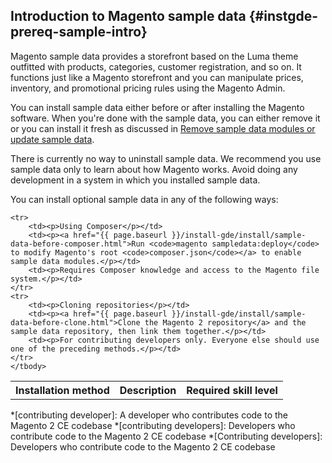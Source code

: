 <div markdown="1">

## Introduction to Magento sample data {#instgde-prereq-sample-intro}

Magento sample data provides a storefront based on the Luma theme outfitted with products, categories, customer registration, and so on. It functions just like a Magento storefront and you can manipulate prices, inventory, and promotional pricing rules using the Magento Admin.

You can install sample data either before or after installing the Magento software. When you're done with the sample data, you can either remove it or you can install it fresh as discussed in <a href="{{ page.baseurl }}/install-gde/install/sample-data-other-cmds.html">Remove sample data modules or update sample data</a>.

<div class="bs-callout bs-callout-warning">
    <p>There is currently no way to uninstall sample data. We recommend you use sample data only to learn about how Magento works. Avoid doing any development in a system in which you installed sample data.</p>
</div>

You can install optional sample data in any of the following ways:

<table>
	<tbody>
		<tr>
			<th>Installation method</th>
			<th>Description</th>
			<th>Required skill level</th>
		</tr>
		
	<tr>
		<td><p>Using Composer</p></td>
		<td><p><a href="{{ page.baseurl }}/install-gde/install/sample-data-before-composer.html">Run <code>magento sampledata:deploy</code> to modify Magento's root <code>composer.json</code></a> to enable sample data modules.</p></td>
		<td><p>Requires Composer knowledge and access to the Magento file system.</p></td>
	</tr>
	<tr>
		<td><p>Cloning repositories</p></td>
		<td><p><a href="{{ page.baseurl }}/install-gde/install/sample-data-before-clone.html">Clone the Magento 2 repository</a> and the sample data repository, then link them together.</p></td>
		<td><p>For contributing developers only. Everyone else should use one of the preceding methods.</p></td>
	</tr>
	</tbody>
</table>


<!-- ABBREVIATIONS -->

*[contributing developer]: A developer who contributes code to the Magento 2 CE codebase
*[contributing developers]: Developers who contribute code to the Magento 2 CE codebase
*[Contributing developers]: Developers who contribute code to the Magento 2 CE codebase



